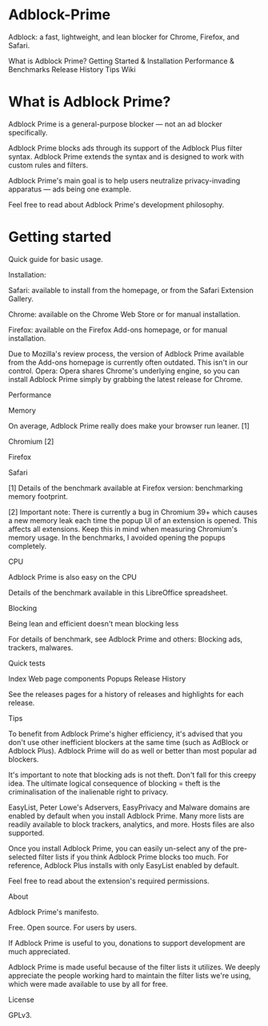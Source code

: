 # Adblock-Prime
Adblock: a fast, lightweight, and lean blocker for Chrome, Firefox, and Safari.

What is Adblock Prime?
Getting Started & Installation
Performance & Benchmarks
Release History
Tips
Wiki

# What is Adblock Prime?

Adblock Prime is a general-purpose blocker — not an ad blocker specifically.

Adblock Prime blocks ads through its support of the Adblock Plus filter syntax. Adblock Prime extends the syntax and is designed to work with custom rules and filters.

Adblock Prime's main goal is to help users neutralize privacy-invading apparatus — ads being one example.

Feel free to read about Adblock Prime's development philosophy.

# Getting started

Quick guide for basic usage.

Installation:

Safari: available to install from the homepage, or from the Safari Extension Gallery.

Chrome: available on the Chrome Web Store or for manual installation.

Firefox: available on the Firefox Add-ons homepage, or for manual installation.

Due to Mozilla's review process, the version of Adblock Prime available from the Add-ons homepage is currently often outdated. This isn't in our control.
Opera: Opera shares Chrome's underlying engine, so you can install Adblock Prime simply by grabbing the latest release for Chrome.

Performance

Memory

On average, Adblock Prime really does make your browser run leaner. [1]

Chromium [2]


Firefox


Safari


[1] Details of the benchmark available at Firefox version: benchmarking memory footprint.

[2] Important note: There is currently a bug in Chromium 39+ which causes a new memory leak each time the popup UI of an extension is opened. This affects all extensions. Keep this in mind when measuring Chromium's memory usage. In the benchmarks, I avoided opening the popups completely.

CPU

Adblock Prime is also easy on the CPU

Details of the benchmark available in this LibreOffice spreadsheet.

Blocking

Being lean and efficient doesn't mean blocking less

For details of benchmark, see Adblock Prime and others: Blocking ads, trackers, malwares.

Quick tests

Index
Web page components
Popups
Release History

See the releases pages for a history of releases and highlights for each release.

Tips

To benefit from Adblock Prime's higher efficiency, it's advised that you don't use other inefficient blockers at the same time (such as AdBlock or Adblock Plus). Adblock Prime will do as well or better than most popular ad blockers.

It's important to note that blocking ads is not theft. Don't fall for this creepy idea. The ultimate logical consequence of blocking = theft is the criminalisation of the inalienable right to privacy.

EasyList, Peter Lowe's Adservers, EasyPrivacy and Malware domains are enabled by default when you install Adblock Prime. Many more lists are readily available to block trackers, analytics, and more. Hosts files are also supported.

Once you install Adblock Prime, you can easily un-select any of the pre-selected filter lists if you think Adblock Prime blocks too much. For reference, Adblock Plus installs with only EasyList enabled by default.

Feel free to read about the extension's required permissions.

About

Adblock Prime's manifesto.

Free. Open source. For users by users.

If Adblock Prime is useful to you, donations to support development are much appreciated.

Adblock Prime is made useful because of the filter lists it utilizes. We deeply appreciate the people working hard to maintain the filter lists we're using, which were made available to use by all for free.

License

GPLv3.
